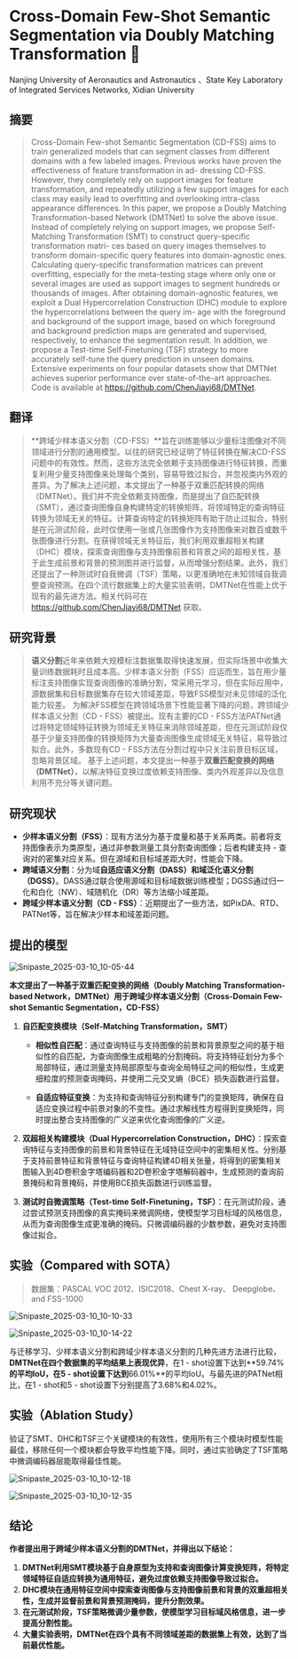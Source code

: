 # Cross-Domain Few-Shot Semantic Segmentation via Doubly Matching Transformation :1st_place_medal:

Nanjing University of Aeronautics and Astronautics 、State Key Laboratory of Integrated Services Networks, Xidian University



## **摘要**

>Cross-Domain Few-shot Semantic Segmentation (CD-FSS) aims to train generalized models that can segment classes from different domains with a few labeled images. Previous works have proven the effectiveness of feature transformation in ad-
>dressing CD-FSS. However, they completely rely on support images for feature transformation, and repeatedly utilizing a few support images for each class may easily lead to overfitting and overlooking intra-class appearance differences. In this paper,
>we propose a Doubly Matching Transformation-based Network (DMTNet) to solve the above issue. Instead of completely relying on support images, we propose Self-Matching Transformation (SMT) to construct query-specific transformation matri-
>ces based on query images themselves to transform domain-specific query features into domain-agnostic ones. Calculating query-specific transformation matrices can prevent overfitting, especially for the meta-testing stage where only one or several images are used as support images to segment hundreds or thousands of images. After obtaining domain-agnostic features, we exploit a Dual Hypercorrelation Construction (DHC) module to explore the hypercorrelations between the query im-
>age with the foreground and background of the support image, based on which foreground and background prediction maps are generated and supervised, respectively, to enhance the segmentation result. In addition, we propose a Test-time Self-Finetuning (TSF) strategy to more accurately self-tune the query prediction in unseen domains. Extensive experiments on four popular datasets show that DMTNet achieves superior performance over state-of-the-art approaches. Code is available at
>https://github.com/ChenJiayi68/DMTNet.
>
>



## **翻译**

>**跨域少样本语义分割（CD-FSS）**旨在训练能够以少量标注图像对不同领域进行分割的通用模型。以往的研究已经证明了特征转换在解决CD-FSS问题中的有效性。然而，这些方法完全依赖于支持图像进行特征转换，而重复利用少量支持图像来处理每个类别，容易导致过拟合，并忽视类内外观的差异。为了解决上述问题，本文提出了一种基于双重匹配转换的网络（DMTNet）。我们并不完全依赖支持图像，而是提出了自匹配转换（SMT），通过查询图像自身构建特定的转换矩阵，将领域特定的查询特征转换为领域无关的特征。计算查询特定的转换矩阵有助于防止过拟合，特别是在元测试阶段，此时仅使用一张或几张图像作为支持图像来对数百或数千张图像进行分割。在获得领域无关特征后，我们利用双重超相关构建（DHC）模块，探索查询图像与支持图像前景和背景之间的超相关性，基于此生成前景和背景的预测图并进行监督，从而增强分割结果。此外，我们还提出了一种测试时自我微调（TSF）策略，以更准确地在未知领域自我调整查询预测。在四个流行数据集上的大量实验表明，DMTNet在性能上优于现有的最先进方法。相关代码可在 https://github.com/ChenJiayi68/DMTNet 获取。





## **研究背景**

> **语义分割**近年来依赖大规模标注数据集取得快速发展，但实际场景中收集大量训练数据耗时且成本高。少样本语义分割（FSS）应运而生，旨在用少量标注支持图像实现查询图像的准确分割，常采用元学习，但在实际应用中，源数据集和目标数据集存在较大领域差距，导致FSS模型对未见领域的泛化能力较差。 为解决FSS模型在跨领域场景下性能显著下降的问题，跨领域少样本语义分割（CD - FSS）被提出。现有主要的CD - FSS方法PATNet通过将特定领域特征转换为领域无关特征来消除领域差距，但在元测试阶段仅基于少量支持图像的转换矩阵为大量查询图像生成领域无关特征，易导致过拟合。此外，多数现有CD - FSS方法在分割过程中只关注前景目标区域，忽略背景区域。 基于上述问题，本文提出一种基于**双重匹配变换的网络（DMTNet）**，以解决特征变换过度依赖支持图像、类内外观差异以及信息利用不充分等关键问题。 



## **研究现状**

- **少样本语义分割（FSS）**：现有方法分为基于度量和基于关系两类。前者将支持图像表示为类原型，通过非参数测量工具分割查询图像；后者构建支持 - 查询对的密集对应关系。但在源域和目标域差距大时，性能会下降。
- **跨域语义分割**：分为域**自适应语义分割（DASS）**和**域泛化语义分割（DGSS）**。DASS通过联合使用源域和目标域数据训练模型；DGSS通过归一化和白化（NW）、域随机化（DR）等方法缩小域差距。
- **跨域少样本语义分割（CD - FSS）**：近期提出了一些方法，如PixDA、RTD、PATNet等，旨在解决少样本和域差距问题。

## **提出的模型**

![Snipaste_2025-03-10_10-05-44](https://yangyang666.oss-cn-chengdu.aliyuncs.com/images/Snipaste_2025-03-10_10-05-44.png)



**本文提出了一种基于双重匹配变换的网络（Doubly Matching Transformation-based Network，DMTNet）用于跨域少样本语义分割（Cross-Domain Few-shot Semantic Segmentation，CD-FSS）**







1. **自匹配变换模块（Self-Matching Transformation，SMT）**

   - **相似性自匹配**：通过查询特征与支持图像的前景和背景原型之间的基于相似性的自匹配，为查询图像生成粗略的分割掩码。将支持特征划分为多个局部特征，通过测量支持局部原型与查询全局特征之间的相似性，生成更细粒度的预测查询掩码，并使用二元交叉熵（BCE）损失函数进行监督。

   - **自适应特征变换**：为支持和查询特征分别构建专门的变换矩阵，确保在自适应变换过程中前景对象的不变性。通过求解线性方程得到变换矩阵，同时提出整合支持图像的广义逆来优化查询图像的广义逆。

     

2. **双超相关构建模块（Dual Hypercorrelation Construction，DHC）**：探索查询特征与支持图像的前景和背景特征在无域特征空间中的密集相关性。分别基于支持前景特征和背景特征与查询特征构建4D相关张量，将得到的密集相关图输入到4D卷积金字塔编码器和2D卷积金字塔解码器中，生成预测的查询前景掩码和背景掩码，并使用BCE损失函数进行训练监督。

   

3. **测试时自微调策略（Test-time Self-Finetuning，TSF）**：在元测试阶段，通过尝试预测支持图像的真实掩码来微调网络，使模型学习目标域的风格信息，从而为查询图像生成更准确的掩码。只微调编码器的少数参数，避免对支持图像过拟合。





## **实验（Compared with SOTA）**



> 数据集：PASCAL VOC 2012、ISIC2018、Chest X-ray、 Deepglobe、 and FSS-1000



![Snipaste_2025-03-10_10-10-33](https://yangyang666.oss-cn-chengdu.aliyuncs.com/images/Snipaste_2025-03-10_10-10-33.png)

![Snipaste_2025-03-10_10-14-22](https://yangyang666.oss-cn-chengdu.aliyuncs.com/images/Snipaste_2025-03-10_10-14-22.png)



与迁移学习、少样本语义分割和跨域少样本语义分割的几种先进方法进行比较，**DMTNet在四个数据集的平均结果上表现优异**，在1 - shot设置下达到**59.74%**的平均IoU，在5 - shot设置下达到**66.01%**的平均IoU。与最先进的PATNet相比，在1 - shot和5 - shot设置下分别提高了3.68%和4.02%。





## **实验（Ablation Study）**

验证了SMT、DHC和TSF三个关键模块的有效性，使用所有三个模块时模型性能最佳，移除任何一个模块都会导致平均性能下降。同时，通过实验确定了TSF策略中微调编码器层能取得最佳性能。







![Snipaste_2025-03-10_10-12-18](https://yangyang666.oss-cn-chengdu.aliyuncs.com/images/Snipaste_2025-03-10_10-12-18.png)





![Snipaste_2025-03-10_10-12-35](https://yangyang666.oss-cn-chengdu.aliyuncs.com/images/Snipaste_2025-03-10_10-12-35.png)



## **结论**

**作者提出用于跨域少样本语义分割的DMTNet，并得出以下结论：**



1.  **DMTNet利用SMT模块基于自身原型为支持和查询图像计算变换矩阵，将特定领域特征自适应转换为通用特征，避免过度依赖支持图像导致过拟合。** 
2.  **DHC模块在通用特征空间中探索查询图像与支持图像前景和背景的双重超相关性，生成并监督前景和背景预测掩码，提升分割效果。** 
3.  **在元测试阶段，TSF策略微调少量参数，使模型学习目标域风格信息，进一步提高分割性能。**
4.  **大量实验表明，DMTNet在四个具有不同领域差距的数据集上有效，达到了当前最优性能。** 
